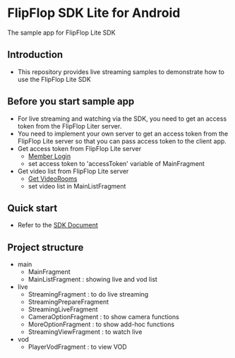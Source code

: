 # FlipFlop SDK Lite for Android

The sample app for FlipFlop Lite SDK 

## Introduction

 - This repository provides live streaming samples to demonstrate how to use the FlipFlop Lite SDK

## Before you start sample app

 - For live streaming and watching via the SDK, you need to get an access token from the FlipFlop Liter server.
 - You need to implement your own server to get an access token from the FlipFlop Lite server so that you can pass access token to the client app.
 - Get access token from FlipFlop Lite server
   - [Member Login](https://jocoos-public.github.io/dev-book/jekyll/2023-07-02-Member_App_API.html)
   - set access token to 'accessToken' variable of MainFragment
 - Get video list from FlipFlop Lite server
   - [Get VideoRooms](https://jocoos-public.github.io/dev-book/jekyll/2023-07-02-VideoRoom_App_API.html)
   - set video list in MainListFragment

## Quick start

 - Refer to the [SDK Document](https://jocoos-public.github.io/dev-book/jekyll/2023-10-10-Android_Quick_Start.html)

## Project structure

 - main
   - MainFragment
   - MainListFragment : showing live and vod list
 - live
   - StreamingFragment : to do live streaming
   - StreamingPrepareFragment
   - StreamingLiveFragment
   - CameraOptionFragment : to show camera functions
   - MoreOptionFragment : to show add-hoc functions
   - StreamingViewFragment : to watch live
 - vod
   - PlayerVodFragment : to view VOD
 